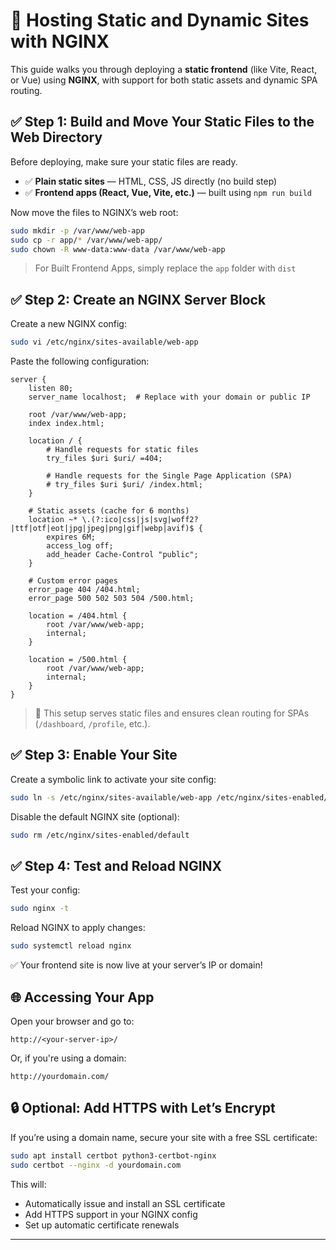 # 🚀 Hosting Static and Dynamic Sites with NGINX

This guide walks you through deploying a **static frontend** (like Vite, React, or Vue) using **NGINX**, with support for both static assets and dynamic SPA routing.


## ✅ Step 1: Build and Move Your Static Files to the Web Directory

Before deploying, make sure your static files are ready.

* ✅ **Plain static sites** — HTML, CSS, JS directly (no build step)
* ✅ **Frontend apps (React, Vue, Vite, etc.)** — built using `npm run build`

Now move the files to NGINX’s web root:

```bash
sudo mkdir -p /var/www/web-app
sudo cp -r app/* /var/www/web-app/
sudo chown -R www-data:www-data /var/www/web-app
```

> For Built Frontend Apps, simply replace the `app` folder with `dist`


## ✅ Step 2: Create an NGINX Server Block

Create a new NGINX config:

```bash
sudo vi /etc/nginx/sites-available/web-app
```

Paste the following configuration:

```nginx
server {
    listen 80;
    server_name localhost;  # Replace with your domain or public IP

    root /var/www/web-app;
    index index.html;

    location / {
        # Handle requests for static files
        try_files $uri $uri/ =404;

        # Handle requests for the Single Page Application (SPA)
        # try_files $uri $uri/ /index.html;
    }

    # Static assets (cache for 6 months)
    location ~* \.(?:ico|css|js|svg|woff2?|ttf|otf|eot|jpg|jpeg|png|gif|webp|avif)$ {
        expires 6M;
        access_log off;
        add_header Cache-Control "public";
    }

    # Custom error pages
    error_page 404 /404.html;
    error_page 500 502 503 504 /500.html;

    location = /404.html {
        root /var/www/web-app;
        internal;
    }

    location = /500.html {
        root /var/www/web-app;
        internal;
    }
}
```

> 🔁 This setup serves static files and ensures clean routing for SPAs (`/dashboard`, `/profile`, etc.).


## ✅ Step 3: Enable Your Site

Create a symbolic link to activate your site config:

```bash
sudo ln -s /etc/nginx/sites-available/web-app /etc/nginx/sites-enabled/
```

Disable the default NGINX site (optional):

```bash
sudo rm /etc/nginx/sites-enabled/default
```


## ✅ Step 4: Test and Reload NGINX

Test your config:

```bash
sudo nginx -t
```

Reload NGINX to apply changes:

```bash
sudo systemctl reload nginx
```

✅ Your frontend site is now live at your server’s IP or domain!


## 🌐 Accessing Your App

Open your browser and go to:

```
http://<your-server-ip>/
```

Or, if you're using a domain:

```
http://yourdomain.com/
```


## 🔒 Optional: Add HTTPS with Let’s Encrypt

If you’re using a domain name, secure your site with a free SSL certificate:

```bash
sudo apt install certbot python3-certbot-nginx
sudo certbot --nginx -d yourdomain.com
```

This will:

* Automatically issue and install an SSL certificate
* Add HTTPS support in your NGINX config
* Set up automatic certificate renewals

---
